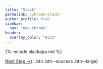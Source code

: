 ```yaml
---
title: "Slack"
permalink: /chrome-slack/
author_profile: true
sidebar:
  nav: "nav-chrome"
header:
  overlay_color: "#333"
---
```


{% include slackapp.md %}

[Next Step &rarr;](/chrome-das){: .btn .btn--success .btn--large}
